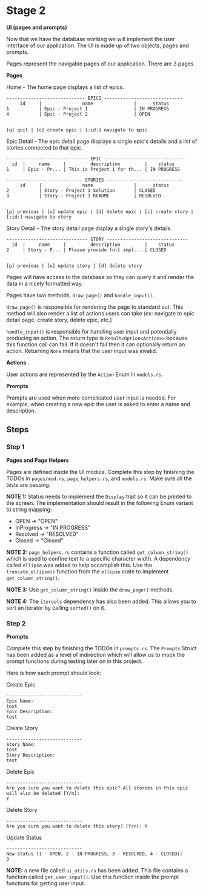 # Stage 2

__UI (pages and prompts)__

Now that we have the database working we will implement the user interface of our application. The UI is made up of two objects, pages and prompts.

Pages represent the navigable pages of our application. There are 3 pages.

__Pages__

Home - The home page displays a list of epics.

```
----------------------------- EPICS -----------------------------
     id     |               name               |      status
1           | Epic - Project 1                 | IN PROGRESS
4           | Epic - Project 2                 | OPEN


[q] quit | [c] create epic | [:id:] navigate to epic
```

Epic Detail - The epic detail page displays a single epic's details and a list of stories connected to that epic.

```
------------------------------ EPIC ------------------------------
  id  |     name     |         description         |    status
1     | Epic - Pr... | This is Project 1 for th... | IN PROGRESS

---------------------------- STORIES ----------------------------
     id     |               name               |      status
2           | Story - Project 1 Solution       | CLOSED
3           | Story - Project 1 README         | RESOLVED


[p] previous | [u] update epic | [d] delete epic | [c] create story | [:id:] navigate to story
```

Story Detail - The story detail page display a single story's details.

```
------------------------------ STORY ------------------------------
  id  |     name     |         description         |    status
2     | Story - P... | Please provide full impl... | CLOSED


[p] previous | [u] update story | [d] delete story
```

Pages will have access to the database so they can query it and render the data in a nicely formatted way.

Pages have two methods, `draw_page()` and `handle_input()`. 

`draw_page()` is responsible for rendering the page to standard out. This method will also render a list of actions users can take (ex: navigate to epic detail page, create story, delete epic, etc.)

`handle_input()` is responsible for handling user input and potentially producing an action. The return type is `Result<Option<Action>>` because this function call can fail. If it doesn't fail then it can optionally return an action. Returning `None` means that the user input was invalid.

__Actions__ 

User actions are represented by the `Action` Enum in `models.rs`. 

__Prompts__

Prompts are used when more complicated user input is needed. For example, when creating a new epic the user is asked to enter a name and description. 

## Steps

### Step 1

__Pages and Page Helpers__

Pages are defined inside the UI module. Complete this step by finishing the TODOs in `pages/mod.rs`, `page_helpers.rs`, and `models.rs`. Make sure all the tests are passing.

__NOTE 1:__ Status needs to implement the `Display` trait so it can be printed to the screen. The implementation should result in the following Enum variant to string mapping:

* OPEN -> "OPEN"
* InProgress -> "IN PROGRESS"
* Resolved -> "RESOLVED"
* Closed -> "Closed"

__NOTE 2:__ `page_helpers.rs` contains a function called `get_column_string()` which is used to confine text to a specific character width. A dependency called `ellipse` was added to help accomplish this. Use the `truncate_ellipse()` function from the `ellipse` crate to implement `get_column_string()`.

__NOTE 3:__ Use `get_column_string()` inside the `draw_page()` methods.

__NOTE 4:__ The `iterools` dependency has also been added. This allows you to sort an iterator by calling `sorted()` on it.

### Step 2

__Prompts__

Complete this step by finishing the TODOs in `prompts.rs`. The `Prompts` Struct has been added as a level of indirection which will allow us to mock the prompt functions during testing later on in this project.

Here is how each prompt should look:

Create Epic
```
----------------------------
Epic Name:
test
Epic Description:
test
```

Create Story
```
----------------------------
Story Name:
test
Story Description:
test
```

Delete Epic
```
----------------------------
Are you sure you want to delete this epic? All stories in this epic will also be deleted [Y/n]:
Y
```

Delete Story
```
----------------------------
Are you sure you want to delete this story? [Y/n]: Y
```

Update Status
```
----------------------------
New Status (1 - OPEN, 2 - IN-PROGRESS, 3 - RESOLVED, 4 - CLOSED):
3
```

__NOTE:__ a new file called `ui_utils.rs` has been added. This file contains a function called `get_user_input()`. Use this function inside the prompt functions for getting user input.